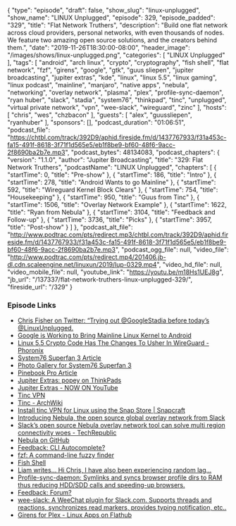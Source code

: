 {
  "type": "episode",
  "draft": false,
  "show_slug": "linux-unplugged",
  "show_name": "LINUX Unplugged",
  "episode": 329,
  "episode_padded": "329",
  "title": "Flat Network Truthers",
  "description": "Build one flat network across cloud providers, personal networks, with even thousands of nodes. We feature two amazing open source solutions, and the creators behind them.",
  "date": "2019-11-26T18:30:00-08:00",
  "header_image": "/images/shows/linux-unplugged.png",
  "categories": [
    "LINUX Unplugged"
  ],
  "tags": [
    "android",
    "arch linux",
    "crypto",
    "cryptography",
    "fish shell",
    "flat network",
    "fzf",
    "girens",
    "google",
    "gtk",
    "guus sliepen",
    "jupiter broadcasting",
    "jupiter extras",
    "kde",
    "linux",
    "linux 5.5",
    "linux gaming",
    "linux podcast",
    "mainline",
    "manjaro",
    "native apps",
    "nebula",
    "networking",
    "overlay network",
    "plasma",
    "plex",
    "profile-sync-daemon",
    "ryan huber",
    "slack",
    "stadia",
    "system76",
    "thinkpad",
    "tinc",
    "unplugged",
    "virtual private network",
    "vpn",
    "wee-slack",
    "wireguard",
    "zinc"
  ],
  "hosts": [
    "chris",
    "wes",
    "chzbacon"
  ],
  "guests": [
    "alex",
    "guussliepen",
    "ryanhuber"
  ],
  "sponsors": [],
  "podcast_duration": "01:06:51",
  "podcast_file": "https://chtbl.com/track/392D9/aphid.fireside.fm/d/1437767933/f31a453c-fa15-491f-8618-3f71f1d565e5/eb1f8be9-bf60-48f6-9acc-2f8690ba2b7e.mp3",
  "podcast_bytes": 48134083,
  "podcast_chapters": {
    "version": "1.1.0",
    "author": "Jupiter Broadcasting",
    "title": "329: Flat Network Truthers",
    "podcastName": "LINUX Unplugged",
    "chapters": [
      {
        "startTime": 0,
        "title": "Pre-show"
      },
      {
        "startTime": 186,
        "title": "Intro"
      },
      {
        "startTime": 278,
        "title": "Android Wants to go Mainline"
      },
      {
        "startTime": 592,
        "title": "Wireguard Kernel Block Clears"
      },
      {
        "startTime": 754,
        "title": "Housekeeping"
      },
      {
        "startTime": 950,
        "title": "Guus from Tinc"
      },
      {
        "startTime": 1506,
        "title": "Overlay Network Example"
      },
      {
        "startTime": 1622,
        "title": "Ryan from Nebula"
      },
      {
        "startTime": 3104,
        "title": "Feedback and Follow-up"
      },
      {
        "startTime": 3736,
        "title": "Picks"
      },
      {
        "startTime": 3957,
        "title": "Post-show"
      }
    ]
  },
  "podcast_alt_file": "http://www.podtrac.com/pts/redirect.mp3/chtbl.com/track/392D9/aphid.fireside.fm/d/1437767933/f31a453c-fa15-491f-8618-3f71f1d565e5/eb1f8be9-bf60-48f6-9acc-2f8690ba2b7e.mp3",
  "podcast_ogg_file": null,
  "video_file": "http://www.podtrac.com/pts/redirect.mp4/201406.jb-dl.cdn.scaleengine.net/linuxun/2019/lup-0329.mp4",
  "video_hd_file": null,
  "video_mobile_file": null,
  "youtube_link": "https://youtu.be/m18Hs1UEJ8g",
  "jb_url": "/137337/flat-network-truthers-linux-unplugged-329/",
  "fireside_url": "/329"
}


### Episode Links

  * [Chris Fisher on Twitter: “Trying out @GoogleStadia before today’s @LinuxUnplugged.](https://twitter.com/ChrisLAS/status/1199381679330095104 "Chris Fisher on Twitter: “Trying out @GoogleStadia before today’s @LinuxUnplugged.")
  * [Google is Working to Bring Mainline Linux Kernel to Android](https://itsfoss.com/mainline-linux-kernel-android/ "Google is Working to Bring Mainline Linux Kernel to Android")
  * [Linux 5.5 Crypto Code Has The Changes To Usher In WireGuard - Phoronix](https://www.phoronix.com/scan.php?page=news_item&px=Linux-5.5-Crypto-Changes "Linux 5.5 Crypto Code Has The Changes To Usher In WireGuard - Phoronix")
  * [System76 Superfan 3 Article](https://linuxunplugged.com/articles/system76-superfan-3 "System76 Superfan 3 Article")
  * [Photo Gallery for System76 Superfan 3](https://jupiter.gallery/#15744489123206 "Photo Gallery for System76 Superfan 3")
  * [Pinebook Pro Article](https://linuxunplugged.com/articles/pinebook-pro-review "Pinebook Pro Article")
  * [Jupiter Extras: popey on ThinkPads](https://extras.show/34 "Jupiter Extras: popey on ThinkPads")
  * [Jupiter Extras - NOW ON YouTube](https://www.youtube.com/channel/UCkZKIGkCwEVupUDmVs3cRXA/videos "Jupiter Extras - NOW ON YouTube")
  * [Tinc VPN](https://www.tinc-vpn.org/ "Tinc VPN")
  * [Tinc - ArchWiki](https://wiki.archlinux.org/index.php/Tinc "Tinc - ArchWiki")
  * [Install tinc VPN for Linux using the Snap Store | Snapcraft](https://snapcraft.io/tinc-vpn "Install tinc VPN for Linux using the Snap Store | Snapcraft")
  * [Introducing Nebula, the open source global overlay network from Slack](https://slack.engineering/introducing-nebula-the-open-source-global-overlay-network-from-slack-884110a5579 "Introducing Nebula, the open source global overlay network from Slack")
  * [Slack’s open source Nebula overlay network tool can solve multi region connectivity woes - TechRepublic](https://www.techrepublic.com/article/slacks-open-source-nebula-overlay-network-tool-can-solve-multi-region-connectivity-woes/ "Slack’s open source Nebula overlay network tool can solve multi region connectivity woes - TechRepublic")
  * [Nebula on GitHub](https://github.com/slackhq/nebula "Nebula on GitHub")
  * [Feedback: CLI Autocomplete?](https://slexy.org/view/s20Qx2J7hv "Feedback: CLI Autocomplete?")
  * [fzf: A command-line fuzzy finder](https://github.com/junegunn/fzf "fzf: A command-line fuzzy finder")
  * [Fish Shell](https://fishshell.com/ "Fish Shell")
  * [Liam writes… Hi Chris, I have also been experiencing random lag…](https://justpaste.it/lag "Liam writes… Hi Chris, I have also been experiencing random lag…")
  * [Profile-sync-daemon: Symlinks and syncs browser profile dirs to RAM thus reducing HDD/SDD calls and speeding-up browsers.](https://github.com/graysky2/profile-sync-daemon "Profile-sync-daemon: Symlinks and syncs browser profile dirs to RAM thus reducing HDD/SDD calls and speeding-up browsers.")
  * [Feedback: Forum?](https://slexy.org/view/s20SMaux6y "Feedback: Forum?")
  * [wee-slack: A WeeChat plugin for Slack.com. Supports threads and reactions, synchronizes read markers, provides typing notification, etc..](https://github.com/wee-slack/wee-slack "wee-slack: A WeeChat plugin for Slack.com. Supports threads and reactions, synchronizes read markers, provides typing notification, etc..")
  * [Girens for Plex - Linux Apps on Flathub](https://flathub.org/apps/details/nl.g4d.Girens "Girens for Plex - Linux Apps on Flathub")


